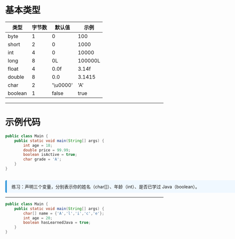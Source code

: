 

# 基本类型

| 类型    | 字节数 | 默认值   | 示例    |
| ------- | ------ | -------- | ------- |
| byte    | 1      | 0        | 100     |
| short   | 2      | 0        | 1000    |
| int     | 4      | 0        | 10000   |
| long    | 8      | 0L       | 100000L |
| float   | 4      | 0.0f     | 3.14f   |
| double  | 8      | 0.0      | 3.1415  |
| char    | 2      | '\u0000' | 'A'     |
| boolean | 1      | false    | true    |

---

# 示例代码

```java
public class Main {
    public static void main(String[] args) {
        int age = 18;
        double price = 99.99;
        boolean isActive = true;
        char grade = 'A';
    }
}

```

<div v-click style="margin-top: 15px; border-left: 5px solid #3498db; background: #f0f8ff; padding: 10px 15px; border-radius: 4px; display: inline-block;width: 800px;">
练习：声明三个变量，分别表示你的姓名（char[]）、年龄（int）、是否已学过 Java（boolean）。
</div>

---

```java
public class Main {
    public static void main(String[] args) {
        char[] name = {'A','l','i','c','e'};
        int age = 20;
        boolean hasLearnedJava = true;
    }
}
```